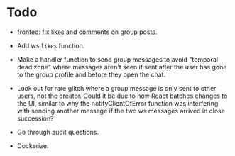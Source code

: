 # Todo

- fronted: fix likes and comments on group posts.

- Add ws `likes` function.
- Make a handler function to send group messages to avoid "temporal dead zone" where messages aren't seen if sent after the user has gone to the group profile and before they open the chat.

- Look out for rare glitch where a group message is only sent to other users, not the creator. Could it be due to how React batches changes to the UI, similar to why the notifyClientOfError function was interfering with sending another message if the two ws messages arrived in close succession?

- Go through audit questions.
- Dockerize.
